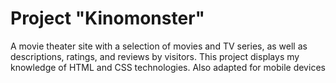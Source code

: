 # Project "Kinomonster"
A movie theater site with a selection of movies and TV series, as well as descriptions, ratings, and reviews by visitors. This project displays my knowledge of HTML and CSS technologies. Also adapted for mobile devices 
